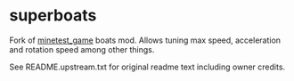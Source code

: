 # superboats

Fork of [minetest_game](https://github.com/minetest/minetest_game) boats mod.
Allows tuning max speed, acceleration and rotation speed among other things.

See README.upstream.txt for original readme text including owner credits.
